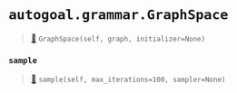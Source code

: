 # `autogoal.grammar.GraphSpace`

> [📝](https://github.com/autogal/autogoal/blob/master/autogoal/grammar/_graph.py#L330)
> `GraphSpace(self, graph, initializer=None)`

### `sample`

> [📝](https://github.com/autogoal/autogoal/blob/master/autogoal/grammar/_base.py#L10)
> `sample(self, max_iterations=100, sampler=None)`

